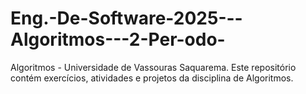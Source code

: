 # Eng.-De-Software-2025---Algoritmos---2-Per-odo-
Algoritmos - Universidade de Vassouras Saquarema. Este repositório contém exercícios, atividades e projetos da disciplina de Algoritmos. 
